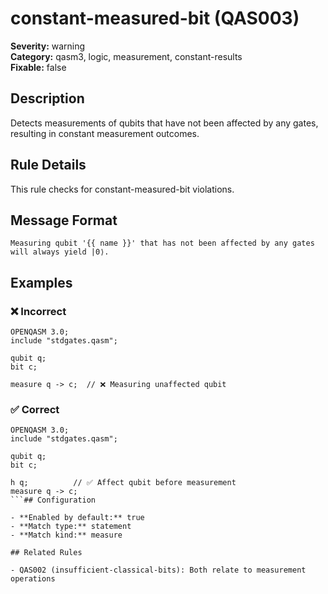 # constant-measured-bit (QAS003)

**Severity:** warning  
**Category:** qasm3, logic, measurement, constant-results  
**Fixable:** false  

## Description

Detects measurements of qubits that have not been affected by any gates, resulting in constant measurement outcomes.

## Rule Details

This rule checks for constant-measured-bit violations.

## Message Format

```
Measuring qubit '{{ name }}' that has not been affected by any gates will always yield |0⟩.
```

## Examples

### ❌ Incorrect

```qasm
OPENQASM 3.0;
include "stdgates.qasm";

qubit q;
bit c;

measure q -> c;  // ❌ Measuring unaffected qubit
```
### ✅ Correct

```qasm
OPENQASM 3.0;
include "stdgates.qasm";

qubit q;
bit c;

h q;          // ✅ Affect qubit before measurement
measure q -> c;
```## Configuration

- **Enabled by default:** true
- **Match type:** statement
- **Match kind:** measure

## Related Rules

- QAS002 (insufficient-classical-bits): Both relate to measurement operations
